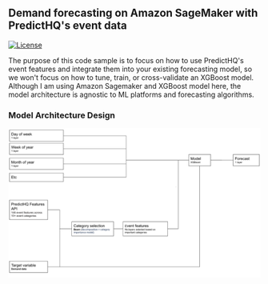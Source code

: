 ## Demand forecasting on Amazon SageMaker with PredictHQ's event data

[![License](https://img.shields.io/badge/License-MIT--0-blue)](https://opensource.org/licenses/MIT-0)

The purpose of this code sample is to focus on how to use PredictHQ's event features and integrate them into your existing forecasting model, so we won't focus on how to tune, train, or cross-validate an XGBoost model. Although I am using Amazon Sagemaker and XGBoost model here, the model architecture is agnostic to ML platforms and forecasting algorithms.

### Model Architecture Design

![Picture title](images/workflow.png)